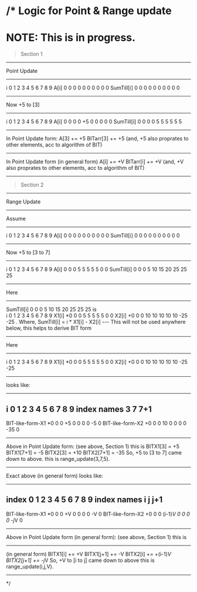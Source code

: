 /*
Logic for Point & Range update
=====
NOTE: This is in progress.
=====


> Section 1
___
Point Update
___
i            0  1  2  3  4  5  6  7   8   9
A[i]         0  0  0  0  0  0  0  0   0   0
SumTill[i]   0  0  0  0  0  0  0  0   0   0
___
Now +5 to [3]
___
i            0  1  2  3  4  5  6  7   8   9
A[i]         0  0  0  0 +5  0  0  0   0   0
SumTill[i]   0  0  0  0  5  5  5  5   5   5
___
In Point Update form:
A[3]       += +5
BITarr[3]  += +5 (and, +5 also proprates to other elements, acc to algorithm of BIT)
___
In Point Update form (in general form)
A[i]       += +V
BITarr[i]  += +V (and, +V also proprates to other elements, acc to algorithm of BIT)
___



> Section 2
___
Range Update
___
Assume
___
i                  0  1  2  3  4  5  6  7   8   9
A[i]               0  0  0  0  0  0  0  0   0   0
SumTill[i]         0  0  0  0  0  0  0  0   0   0
___               
Now +5 to [3 to 7]
___               
i                  0  1  2  3  4  5  6  7   8   9
A[i]               0  0  0  5  5  5  5  5   0   0
SumTill[i]         0  0  0  5 10 15 20 25  25  25
___               
Here              
___               
SumTill[i]         0  0  0  5 10 15 20 25  25  25
is                
i                  0  1  2  3  4  5  6  7   8   9
X1[i]             *0  0  0  5  5  5  5  5   0   0
X2[i]             +0  0  0 10 10 10 10 10 -25 -25
.         Where, SumTill[i] = i * X1[i] - X2[i]   --- This will not be used anywhere below, this helps to derive BIT form
___
Here
___
i                  0  1  2        3  4  5  6   7      8   9
X1[i]             *0  0  0        5  5  5  5   5      0   0
X2[i]             +0  0  0       10 10 10 10  10    -25 -25
___
looks like:
___
i                  0  1  2        3  4  5  6   7      8   9
index names                       3            7    7+1
-------------------------------------------------------------
BIT-like-form-X1  *0  0  0       +5  0  0  0   0     -5   0
BIT-like-form-X2  +0  0  0       10  0  0  0   0    -35   0
___

Above in Point Update form: (see above, Section 1)
this is
BITX1[3]   =  +5
BITX1[7+1] =  -5
BITX2[3]   = +10
BITX2[7+1] = -35
So, +5 to [3 to 7] came down to above.
this is range_update(3,7,5).
___

Exact above (in general form) looks like:
___
index              0  1  2        3  4  5  6   7     8   9
index names                       i            j   j+1
-------------------------------------------------------------
BIT-like-form-X1  *0  0  0       +V  0  0  0   0    -V   0
BIT-like-form-X2  +0  0  0  (i-1)*V  0  0  0   0  -j*V   0
___
Above in Point Update form (in general form): (see above, Section 1)
this is
___
(in general form)
BITX1[i]   +=        +V
BITX1[j+1] +=        -V
BITX2[i]   +=  +(i-1)*V
BITX2[j+1] +=      -j*V
So, +V to [i to j] came down to above
this is range_update(i,j,V).
___

*/
